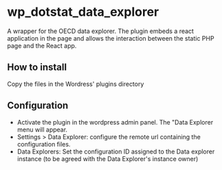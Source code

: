 # wp_dotstat_data_explorer

A wrapper for the OECD data explorer.
The plugin embeds a react application in the page and allows the interaction between the static PHP page and the React app.

## How to install
Copy the files in the Wordress' plugins directory

## Configuration
- Activate the plugin in the wordpress admin panel. The "Data Explorer menu will appear.
- Settings > Data Explorer: configure the remote url containing the configuration files.
- Data Explorers: Set the configuration ID assigned to the Data explorer instance (to be agreed with the Data Explorer's instance owner)

